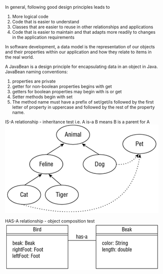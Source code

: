 In general, following good design principles leads to

1. More logical code
2. Code that is easier to understand
3. Classes that are easier to reuse in other relationships and applications 
4. Code that is	easier to maintain and that adapts more readily 
to changes in the application requirements

 In software development, a data model is the representation of our 
 objects and their properties within our application and how they 
 relate to items in the real world.

A JavaBean is a design principle for encapsulating data in an object in Java.
JavaBean naming conventions:
1. properties are private
2. getter for non-boolean properties begins with get
3. getters for boolean properties may begin with is or get
4. Setter methods begin with set
5. The method name must have a prefix of set/get/is followed by the 
first letter of property in uppercase and followed by the rest of the
property name.

IS-A relationship - inheritance test
i.e. A is-a B means B is a parent for A
![IS-A](is-a.png)

HAS-A relationship - object composition test
![HAS-A](has-a.png)


